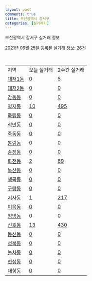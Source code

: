 ```yaml
---
layout: post
comments: true
title: 부산광역시 강서구
categories: [실거래가]
---
```


부산광역시 강서구 실거래 정보

2021년 06월 25일 등록된 실거래 정보: 26건

<script type="text/javascript">
  google.charts.load('current', {'packages':['corechart']});
  google.charts.setOnLoadCallback(drawChart);

  function drawChart() {
    var data = google.visualization.arrayToDataTable([['거래일', '매매', '전월세', '전매'], ['2021-02', 1, 25, 0], ['2021-03', 0, 70, 0], ['2021-04', 54, 164, 0], ['2021-05', 173, 401, 0], ['2021-06', 61, 287, 0]]);

    var options = {
      title: '최근 유형별 거래량 추이',
      legend: { position: 'bottom' }
    };

    var chart = new google.visualization.LineChart(document.getElementById('columnchart_material'));
    chart.draw(data, (options));
  }
</script>

<div id="columnchart_material" style="width: 450px; margin-left: -35px"></div>
<br>
<table class="sortable">
  <tr>
    <td>지역</td>
    <td>오늘 실거래</td>
    <td>2주간 실거래</td>
  </tr>

  
  <tr class="item">
    <td><a href="2644010100.html">대저1동</a></td>
    <td><a href="2644010100.html">0</a></td>
    <td><a href="2644010100.html">5</a></td>
  </tr>
    

  <tr class="item">
    <td><a href="2644010200.html">대저2동</a></td>
    <td><a href="2644010200.html">0</a></td>
    <td><a href="2644010200.html">0</a></td>
  </tr>
    

  <tr class="item">
    <td><a href="2644010300.html">강동동</a></td>
    <td><a href="2644010300.html">0</a></td>
    <td><a href="2644010300.html">0</a></td>
  </tr>
    

  <tr class="item">
    <td><a href="2644010400.html">명지동</a></td>
    <td><a href="2644010400.html">10</a></td>
    <td><a href="2644010400.html">495</a></td>
  </tr>
    

  <tr class="item">
    <td><a href="2644010500.html">죽림동</a></td>
    <td><a href="2644010500.html">0</a></td>
    <td><a href="2644010500.html">0</a></td>
  </tr>
    

  <tr class="item">
    <td><a href="2644010600.html">식만동</a></td>
    <td><a href="2644010600.html">0</a></td>
    <td><a href="2644010600.html">0</a></td>
  </tr>
    

  <tr class="item">
    <td><a href="2644010700.html">죽동동</a></td>
    <td><a href="2644010700.html">0</a></td>
    <td><a href="2644010700.html">0</a></td>
  </tr>
    

  <tr class="item">
    <td><a href="2644010800.html">봉림동</a></td>
    <td><a href="2644010800.html">0</a></td>
    <td><a href="2644010800.html">0</a></td>
  </tr>
    

  <tr class="item">
    <td><a href="2644010900.html">송정동</a></td>
    <td><a href="2644010900.html">0</a></td>
    <td><a href="2644010900.html">0</a></td>
  </tr>
    

  <tr class="item">
    <td><a href="2644011000.html">화전동</a></td>
    <td><a href="2644011000.html">2</a></td>
    <td><a href="2644011000.html">89</a></td>
  </tr>
    

  <tr class="item">
    <td><a href="2644011100.html">녹산동</a></td>
    <td><a href="2644011100.html">0</a></td>
    <td><a href="2644011100.html">0</a></td>
  </tr>
    

  <tr class="item">
    <td><a href="2644011200.html">생곡동</a></td>
    <td><a href="2644011200.html">0</a></td>
    <td><a href="2644011200.html">0</a></td>
  </tr>
    

  <tr class="item">
    <td><a href="2644011300.html">구랑동</a></td>
    <td><a href="2644011300.html">0</a></td>
    <td><a href="2644011300.html">0</a></td>
  </tr>
    

  <tr class="item">
    <td><a href="2644011400.html">지사동</a></td>
    <td><a href="2644011400.html">1</a></td>
    <td><a href="2644011400.html">217</a></td>
  </tr>
    

  <tr class="item">
    <td><a href="2644011500.html">미음동</a></td>
    <td><a href="2644011500.html">0</a></td>
    <td><a href="2644011500.html">0</a></td>
  </tr>
    

  <tr class="item">
    <td><a href="2644011600.html">범방동</a></td>
    <td><a href="2644011600.html">0</a></td>
    <td><a href="2644011600.html">0</a></td>
  </tr>
    

  <tr class="item">
    <td><a href="2644011700.html">신호동</a></td>
    <td><a href="2644011700.html">13</a></td>
    <td><a href="2644011700.html">430</a></td>
  </tr>
    

  <tr class="item">
    <td><a href="2644011800.html">동선동</a></td>
    <td><a href="2644011800.html">0</a></td>
    <td><a href="2644011800.html">0</a></td>
  </tr>
    

  <tr class="item">
    <td><a href="2644011900.html">성북동</a></td>
    <td><a href="2644011900.html">0</a></td>
    <td><a href="2644011900.html">0</a></td>
  </tr>
    

  <tr class="item">
    <td><a href="2644012000.html">눌차동</a></td>
    <td><a href="2644012000.html">0</a></td>
    <td><a href="2644012000.html">0</a></td>
  </tr>
    

  <tr class="item">
    <td><a href="2644012100.html">천성동</a></td>
    <td><a href="2644012100.html">0</a></td>
    <td><a href="2644012100.html">0</a></td>
  </tr>
    

  <tr class="item">
    <td><a href="2644012200.html">대항동</a></td>
    <td><a href="2644012200.html">0</a></td>
    <td><a href="2644012200.html">0</a></td>
  </tr>
    


</table>


    